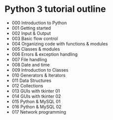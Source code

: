 # Python 3 tutorial outline
  - 000 Introduction to Python
  - 001 Getting started
  - 002 Input & Output
  - 003 Basic flow control
  - 004 Organizing code with functions & modules
  - 005 Classes & modules
  - 006 Errors & exception handling
  - 007 File handling
  - 008 Date and time
  - 009 Introduction to Classes
  - 010 Generators & Iterators
  - 011 Data Structures
  - 012 Collections
  - 013 GUIs with tkinter 01
  - 014 GUIs with tkinter 02
  - 015 Python & MySQL 01
  - 016 Python & MySQL 02
  - 017 Network programming
